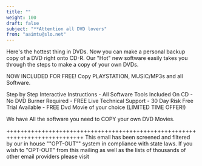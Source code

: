 ```yaml
---
title: ""
weight: 100
draft: false
subject: "**Attention all DVD lovers"
from: "aaimtu@slo.net"
---
```


Here's the hottest thing in DVDs. Now you can make a personal backup
copy of a DVD right onto CD-R.  Our "Hot" new software easily takes you
through the steps to make a copy of your own DVDs.

NOW INCLUDED FOR FREE! Copy PLAYSTATION, MUSIC/MP3s and all Software.

Step by Step Interactive Instructions - All Software Tools Included On
CD - No DVD Burner Required - FREE Live Technical Support - 30 Day Risk
Free Trial Available - FREE Dvd Movie of your choice (LIMITED TIME OFFER!)

We have All the software you need to COPY your own DVD Movies.

++++++++++++++++++++++++++++++++++++++++++++++++++++++++++++++++++++++++++++
This email has been screened and filtered by our in house ""OPT-OUT"" system in 
compliance with state laws. If you wish to "OPT-OUT" from this mailing as well 
as the lists of thousands  of other email providers please visit  
